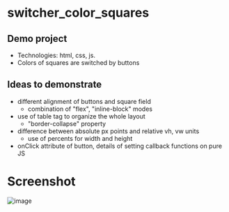 # switcher_color_squares

## Demo project
* Technologies: html, css, js.
* Colors of squares are switched by buttons

## Ideas to demonstrate
* different alignment of buttons and square field
  * combination of "flex", "inline-block" modes
* use of table tag to organize the whole layout
  * "border-collapse" property 
* difference between absolute px points and relative vh, vw units
  * use of percents for width and height
* onClick attribute of button, details of setting callback functions on pure JS

# Screenshot

![image](https://github.com/user-attachments/assets/bc9ef57c-a281-4cfb-98fb-e03e621587dc)


